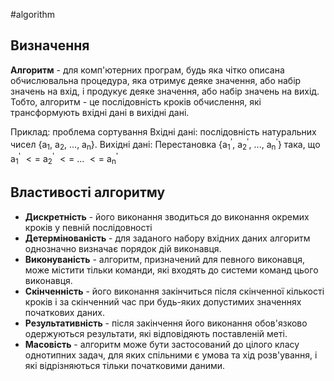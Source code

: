 #algorithm
## Визначення
**Алгоритм** - для комп'ютерних програм, будь яка чітко описана обчислювальна процедура, яка отримує деяке значення, або набір значень на вхід, і продукує деяке значення, або набір значень на вихід. Тобто, алгоритм - це послідовність кроків обчислення, які трансформують вхідні дані в вихідні дані.

Приклад: проблема сортування
Вхідні дані: послідовність натуральних чисел {a<sub>1</sub>, a<sub>2</sub>, ..., a<sub>n</sub>}.
Вихідні дані: Перестановка {a<sub>1</sub><sup>'</sup>, a<sub>2</sub><sup>'</sup>, ..., a<sub>n</sub><sup>'</sup>} така, що a<sub>1</sub><sup>'</sup> $<=$ a<sub>2</sub><sup>'</sup> $<=$  ... $<=$ a<sub>n</sub><sup>'</sup>

## Властивості алгоритму
- **Дискретність** - його виконання зводиться до виконання окремих кроків у певній послідовності
- **Детермінованість** - для заданого набору вхідних даних алгоритм однозначно визначає порядок дій виконавця.
- **Виконуваність** - алгоритм, призначений для певного виконавця, може містити тільки команди, які входять до системи команд цього виконавця.
- **Скінченність** - його виконання закінчиться після скінченної кількості кроків і за скінченний час при будь-яких допустимих значеннях початкових даних.
- **Результативність** - після закінчення його виконання обов'язково одержуються результати, які відповідяють поставленій меті.
- **Масовість** - алгоритм може бути застосований до цілого класу однотипних задач, для яких спільними є умова та хід розв'ування, і які відрізняються тільки початковими даними.
